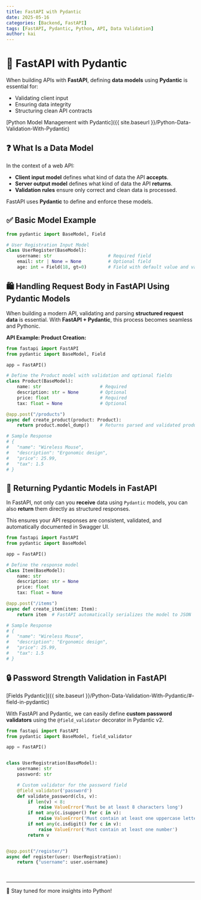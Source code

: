 ```yaml
---
title: FastAPI with Pydantic
date: 2025-05-16
categories: [Backend, FastAPI]
tags: [FastAPI, Pydantic, Python, API, Data Validation]
author: kai
---
```


# 🚀 FastAPI with Pydantic
When building APIs with **FastAPI**, defining **data models** using **Pydantic** is essential for:

- Validating client input
- Ensuring data integrity
- Structuring clean API contracts

[Python Model Management with Pydantic]({{ site.baseurl }}/Python-Data-Validation-With-Pydantic)


## ❓ What Is a Data Model

In the context of a web API:

- **Client input model** defines what kind of data the API **accepts**.
- **Server output model** defines what kind of data the API **returns**.
- **Validation rules** ensure only correct and clean data is processed.

FastAPI uses **Pydantic** to define and enforce these models.


## ✅ Basic Model Example
```python
from pydantic import BaseModel, Field

# User Registration Input Model
class UserRegister(BaseModel):
    username: str                     # Required field
    email: str | None = None          # Optional field
    age: int = Field(18, gt=0)        # Field with default value and validation
```

## 🛍️ Handling Request Body in FastAPI Using Pydantic Models
When building a modern API, validating and parsing **structured request data** is essential. With **FastAPI + Pydantic**, this process becomes seamless and Pythonic.

**API Example: Product Creation:**

```python
from fastapi import FastAPI
from pydantic import BaseModel, Field

app = FastAPI()

# Define the Product model with validation and optional fields
class Product(BaseModel):
    name: str                      # Required
    description: str = None        # Optional
    price: float                   # Required
    tax: float = None              # Optional

@app.post("/products")
async def create_product(product: Product):
    return product.model_dump()    # Returns parsed and validated product as a dictionary

# Sample Response
# { 
#   "name": "Wireless Mouse",
#   "description": "Ergonomic design",
#   "price": 25.99,
#   "tax": 1.5
# }
```

## 🎯 Returning Pydantic Models in FastAPI
In FastAPI, not only can you **receive** data using `Pydantic` models, you can also **return** them directly as structured responses.

This ensures your API responses are consistent, validated, and automatically documented in Swagger UI.

```python
from fastapi import FastAPI
from pydantic import BaseModel

app = FastAPI()

# Define the response model
class Item(BaseModel):
    name: str
    description: str = None
    price: float
    tax: float = None

@app.post("/items")
async def create_item(item: Item):
    return item  # FastAPI automatically serializes the model to JSON

# Sample Response
# { 
#   "name": "Wireless Mouse",
#   "description": "Ergonomic design",
#   "price": 25.99,
#   "tax": 1.5
# }
```

## 🔒 Password Strength Validation in FastAPI
[Fields Pydantic]({{ site.baseurl }}/Python-Data-Validation-With-Pydantic/#-field-in-pydantic)

With FastAPI and Pydantic, we can easily define **custom password validators** using the `@field_validator` decorator in Pydantic v2.

```python
from fastapi import FastAPI
from pydantic import BaseModel, field_validator

app = FastAPI()


class UserRegistration(BaseModel):
    username: str
    password: str

    # Custom validator for the password field
    @field_validator('password')
    def validate_password(cls, v):
        if len(v) < 8:
            raise ValueError('Must be at least 8 characters long')
        if not any(c.isupper() for c in v):
            raise ValueError('Must contain at least one uppercase letter')
        if not any(c.isdigit() for c in v):
            raise ValueError('Must contain at least one number')
        return v


@app.post("/register/")
async def register(user: UserRegistration):
    return {"username": user.username}
```











<br>

---

🚀 Stay tuned for more insights into Python!